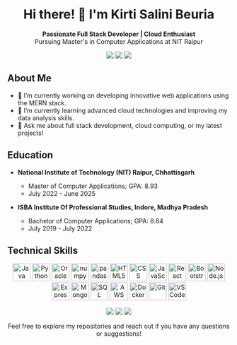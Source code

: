 <!-- Header -->
<h1 align="center">Hi there! 👋 I'm Kirti Salini Beuria</h1>

<p align="center">
  <b>Passionate Full Stack Developer | Cloud Enthusiast</b>
  <br />
  Pursuing Master's in Computer Applications at NIT Raipur
</p>

<!-- Contact and Social Media Links -->
<p align="center">
  <a href="https://www.linkedin.com/in/kirti-salini-beuria" target="_blank"><img src="https://img.shields.io/badge/LinkedIn-Profile-blue?style=flat&logo=linkedin" /></a>
  <a href="https://my-creative-repository.onrender.com" target="_blank"><img src="https://img.shields.io/badge/Portfolio-Website-green?style=flat&logo=react" /></a>
  <a href="mailto:kirtisalinijma@gmail.com"><img src="https://img.shields.io/badge/Email-Contact-red?style=flat&logo=gmail" /></a>
</p>

<!-- About Me -->
## About Me

- 🔭 I’m currently working on developing innovative web applications using the MERN stack.
- 🌱 I’m currently learning advanced cloud technologies and improving my data analysis skills.
- 💬 Ask me about full stack development, cloud computing, or my latest projects!

<!-- Education -->
## Education

- **National Institute of Technology (NIT) Raipur, Chhattisgarh**
  - Master of Computer Applications; GPA: 8.93
  - July 2022 - June 2025

- **ISBA Institute Of Professional Studies, Indore, Madhya Pradesh**
  - Bachelor of Computer Applications; GPA: 8.84
  - July 2019 - July 2022

<!-- Technical Skills with Icons -->

## Technical Skills

<p align="center">
  <!-- Programming Languages -->
  <img src="https://img.icons8.com/color/48/000000/java-coffee-cup-logo--v1.png" alt="Java" title="Java" width="40" height="40" />
  <img src="https://img.icons8.com/color/48/000000/python--v1.png" alt="Python" title="Python" width="40" height="40" />
  <img src="https://img.icons8.com/color/48/000000/oracle-logo.png" alt="Oracle PL/SQL" title="Oracle PL/SQL" width="40" height="40" />
  <!-- Data Analysis Libraries -->
  <img src="https://img.icons8.com/color/48/000000/numpy.png" alt="numpy" title="numpy" width="40" height="40" />
  <img src="https://img.icons8.com/color/48/000000/pandas.png" alt="pandas" title="pandas" width="40" height="40" />
  <!-- Front-End Development -->
  <img src="https://img.icons8.com/color/48/000000/html-5--v1.png" alt="HTML5" title="HTML5" width="40" height="40" />
  <img src="https://img.icons8.com/color/48/000000/css3.png" alt="CSS" title="CSS" width="40" height="40" />
  <img src="https://img.icons8.com/color/48/000000/javascript--v1.png" alt="JavaScript" title="JavaScript" width="40" height="40" />
  <img src="https://img.icons8.com/ultraviolet/40/000000/react--v2.png" alt="React JS" title="React JS" width="40" height="40" />
  <img src="https://img.icons8.com/color/48/000000/bootstrap.png" alt="Bootstrap" title="Bootstrap" width="40" height="40" />
  <!-- Back-End Development -->
  <img src="https://img.icons8.com/color/48/000000/nodejs.png" alt="Node.js" title="Node.js" width="40" height="40" />
  <img src="https://img.icons8.com/color/48/000000/express.png" alt="Express" title="Express" width="40" height="40" />
  <img src="https://img.icons8.com/color/48/000000/mongodb.png" alt="MongoDB" title="MongoDB" width="40" height="40" />
  <img src="https://img.icons8.com/color/48/000000/sql.png" alt="SQL" title="SQL" width="40" height="40" />
  <!-- Cloud Technologies -->
  <img src="https://img.icons8.com/color/48/000000/amazon-web-services.png" alt="AWS Cloud" title="AWS Cloud" width="40" height="40" />
  <!-- Development Tools -->
  <img src="https://img.icons8.com/color/48/000000/docker.png" alt="Docker" title="Docker" width="40" height="40" />
  <img src="https://img.icons8.com/color/48/000000/git.png" alt="Git" title="Git" width="40" height="40" />
  <img src="https://img.icons8.com/color/48/000000/visual-studio-code-2019.png" alt="VSCode" title="VSCode" width="40" height="40" />
</p>

  


<p align="center">
  <img src="https://img.shields.io/github/followers/kirti-salini?style=social" />
  <img src="https://img.shields.io/github/stars/kirti-salini?style=social" />
  <img src="https://komarev.com/ghpvc/?username=kirti-salini&label=Profile%20Views&color=blue&style=flat" />
</p>

<p align="center">
  Feel free to explore my repositories and reach out if you have any questions or suggestions!
</p>
